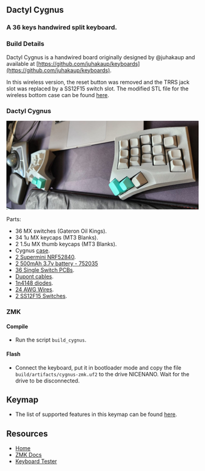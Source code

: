 ## Dactyl Cygnus
### A 36 keys handwired split keyboard.

### Build Details

Dactyl Cygnus is a handwired board originally designed by @juhakaup and available at [https://github.com/juhakaup/keyboards](https://github.com/juhakaup/keyboards).

In this wireless version, the reset button was removed and the TRRS jack slot was replaced by a SS12F15 switch slot. The modified STL file for the wireless bottom case can be found [here](cygnus_case_wireless_bottom_right.stl).

### Dactyl Cygnus
![img](../../../../../../../img/cygnus.jpeg)

Parts:
- 36 MX switches (Gateron Oil Kings).
- 34 1u MX keycaps (MT3 Blanks).
- 2 1.5u MX thumb keycaps (MT3 Blanks).
- Cygnus [case](https://github.com/juhakaup/keyboards/tree/main/Cygnus%20v1.0/stl/cygnus).
- [2 Supermini NRF52840](https://www.aliexpress.com/item/1005006035267231.html).
- [2 500mAh 3.7v battery - 752035](https://www.aliexpress.com/item/1005005984848543.html)
- [36 Single Switch PCBs](https://keycapsss.com/keyboard-parts/pcbs/173/mxledbit-single-switch-pcb-mx-choc-hot-swap-socket).
- [Dupont cables](https://aliexpress.com/item/1005004155181609.html).
- [1n4148 diodes](https://pt.aliexpress.com/item/1005003540554760.html).
- [24 AWG Wires](https://pt.aliexpress.com/item/32904950428.html).
- [2 SS12F15 Switches](https://www.aliexpress.com/item/4000699324084.html).

### ZMK

#### Compile

- Run the script `build_cygnus`.

#### Flash

- Connect the keyboard, put it in bootloader mode and copy the file `build/artifacts/cygnus-zmk.uf2` to the drive NICENANO. Wait for the drive to be disconnected.

## Keymap

- The list of supported features in this keymap can be found [here](../../../../../readme.md).

## Resources

- [Home](https://github.com/rafaelromao/keyboards)
- [ZMK Docs](https://zmk.dev/docs)
- [Keyboard Tester](https://config.qmk.fm/#/test)
